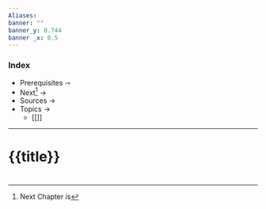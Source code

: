 ```yaml
---
Aliases: 
banner: ""
banner_y: 0.744
banner _x: 0.5
---
```

### Index
- Prerequisites ⇾
- Next[^1] →
- Sources ->
- Topics -> 
	- [[]]
---
# {{title}}






#
[^1]: Next Chapter is 